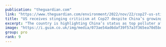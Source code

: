 ```yaml
---
publication: "theguardian.com"
link: "https://www.theguardian.com/environment/2022/nov/22/cop27-us-stinging-criticism-china-emissions"
title: "US receives stinging criticism at Cop27 despite China’s growing emissions"
excerpt: "The country is highlighting China’s status as top polluter after being called out for climate inaction"
image: "https://i.guim.co.uk/img/media/073ae54ad6daf39f57a3f365ea70d5bd1df6e959/0_0_8478_5087/master/8478.jpg?width=1200&height=630&quality=85&auto=format&fit=crop&overlay-align=bottom%2Cleft&overlay-width=100p&overlay-base64=L2ltZy9zdGF0aWMvb3ZlcmxheXMvdGctZGVmYXVsdC5wbmc&enable=upscale&s=65c304a8c25ea202f8d2a857fd482f2f"
group: pro
rank: 9
---
```

